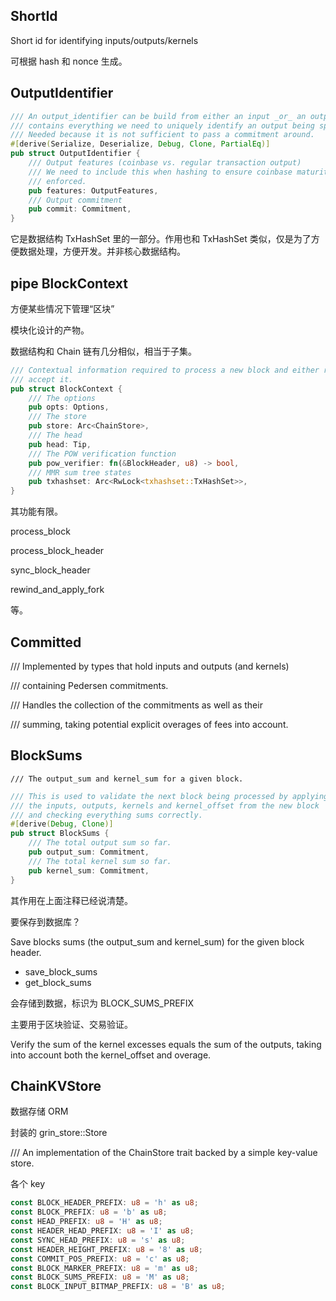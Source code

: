 ## ShortId

Short id for identifying inputs/outputs/kernels

可根据 hash 和 nonce 生成。

## OutputIdentifier

```rust
/// An output_identifier can be build from either an input _or_ an output and
/// contains everything we need to uniquely identify an output being spent.
/// Needed because it is not sufficient to pass a commitment around.
#[derive(Serialize, Deserialize, Debug, Clone, PartialEq)]
pub struct OutputIdentifier {
    /// Output features (coinbase vs. regular transaction output)
    /// We need to include this when hashing to ensure coinbase maturity can be
    /// enforced.
    pub features: OutputFeatures,
    /// Output commitment
    pub commit: Commitment,
}
```

它是数据结构 TxHashSet 里的一部分。作用也和 TxHashSet 类似，仅是为了方便数据处理，方便开发。并非核心数据结构。

## pipe BlockContext

方便某些情况下管理“区块”

模块化设计的产物。

数据结构和 Chain 链有几分相似，相当于子集。

```rust
/// Contextual information required to process a new block and either reject or
/// accept it.
pub struct BlockContext {
    /// The options
    pub opts: Options,
    /// The store
    pub store: Arc<ChainStore>,
    /// The head
    pub head: Tip,
    /// The POW verification function
    pub pow_verifier: fn(&BlockHeader, u8) -> bool,
    /// MMR sum tree states
    pub txhashset: Arc<RwLock<txhashset::TxHashSet>>,
}
```

其功能有限。

process\_block

process\_block\_header

sync\_block\_header

rewind\_and\_apply\_fork

等。

## Committed

/// Implemented by types that hold inputs and outputs \(and kernels\)

/// containing Pedersen commitments.

/// Handles the collection of the commitments as well as their

/// summing, taking potential explicit overages of fees into account.

## BlockSums

```
/// The output_sum and kernel_sum for a given block.
```

```rust
/// This is used to validate the next block being processed by applying
/// the inputs, outputs, kernels and kernel_offset from the new block
/// and checking everything sums correctly.
#[derive(Debug, Clone)]
pub struct BlockSums {
    /// The total output sum so far.
    pub output_sum: Commitment,
    /// The total kernel sum so far.
    pub kernel_sum: Commitment,
}
```

其作用在上面注释已经说清楚。

要保存到数据库？

Save blocks sums \(the output\_sum and kernel\_sum\) for the given block header.

* save\_block\_sums
* get\_block\_sums

会存储到数据，标识为 BLOCK\_SUMS\_PREFIX

主要用于区块验证、交易验证。

Verify the sum of the kernel excesses equals the sum of the outputs, taking into account both the kernel\_offset and overage.

## ChainKVStore

数据存储 ORM

封装的 grin\_store::Store

/// An implementation of the ChainStore trait backed by a simple key-value store.

各个 key

```rust
const BLOCK_HEADER_PREFIX: u8 = 'h' as u8;
const BLOCK_PREFIX: u8 = 'b' as u8;
const HEAD_PREFIX: u8 = 'H' as u8;
const HEADER_HEAD_PREFIX: u8 = 'I' as u8;
const SYNC_HEAD_PREFIX: u8 = 's' as u8;
const HEADER_HEIGHT_PREFIX: u8 = '8' as u8;
const COMMIT_POS_PREFIX: u8 = 'c' as u8;
const BLOCK_MARKER_PREFIX: u8 = 'm' as u8;
const BLOCK_SUMS_PREFIX: u8 = 'M' as u8;
const BLOCK_INPUT_BITMAP_PREFIX: u8 = 'B' as u8;
```



